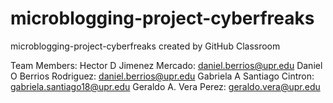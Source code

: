 # microblogging-project-cyberfreaks
microblogging-project-cyberfreaks created by GitHub Classroom

Team Members:
Hector D Jimenez Mercado: daniel.berrios@upr.edu
Daniel O Berrios Rodriguez: daniel.berrios@upr.edu
Gabriela A Santiago Cintron: gabriela.santiago18@upr.edu 
Geraldo A. Vera Perez: geraldo.vera@upr.edu
